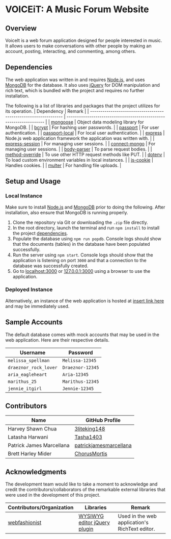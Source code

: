 # VOICEiT: A Music Forum Website

## Overview
VoiceIt is a web forum application designed for people interested in music. It allows users to make conversations with other people by making an account, posting, interacting, and commenting, among others.

## Dependencies
The web application was written in and requires [Node.js](https://nodejs.org), and uses [MongoDB](https://www.mongodb.com/) for the database. It also uses [jQuery](https://jquery.com) for DOM manipulation and rich text, which is bundled with the project and requires no further installation.

The following is a list of libraries and packages that the project utilizes for its operation.
| Dependency                                                       | Remark                                                              |
| ---------------------------------------------------------------- | ------------------------------------------------------------------- |
| [mongoose](https://www.npmjs.com/package/mongoose)               | Object data modeling library for MongoDB.                           |
| [bcrypt](https://www.npmjs.com/package/bcrypt)                   | For hashing user passwords.                                         |
| [passport](https://www.npmjs.com/package/passport)               | For user authentication.                                            |
| [passport-local](https://www.npmjs.com/package/passport-local)   | For local user authentication.                                      |
| [express](https://www.npmjs.com/package/express)                 | Node.js web application framework the application was written with. |
| [express-session](https://www.npmjs.com/package/express-session) | For managing user sessions.                                         |
| [connect-mongo](https://www.npmjs.com/package/connect-mongo)     | For managing user sessions.                                         |
| [body-parser](https://www.npmjs.com/package/body-parser)         | To parse request bodies.                                            |
| [method-override](https://www.npmjs.com/package/method-override) | To use other HTTP request methods like PUT.                         |
| [dotenv](https://www.npmjs.com/package/dotenv)                   | To load custom environment variables in local instances.            |
| [js-cookie](https://www.npmjs.com/package/js-cookie)             | Handles cookies.                                                    |
| [multer](https://www.npmjs.com/package/multer)                   | For handling file uploads.                                          |

## Setup and Usage

### Local Instance
Make sure to install [Node.js](https://nodejs.org) and [MongoDB](https://www.mongodb.com/) prior to doing the following. After installation, also ensure that MongoDB is running properly.

1. Clone the repository via Git or downloading the `.zip` file directly.
2. In the root directory, launch the terminal and run `npm install` to install the project [dependencies](#dependencies).
3. Populate the database using `npm run popdb`. Console logs should show that the documents (tables) in the database have been populated successfully.
4. Run the server using `npm start`. Console logs should show that the application is listening on port `3000` and that a connection to the database was successfully created.
5. Go to [localhost:3000](http://localhost:3000) or [127.0.0.1:3000](http://127.0.0.1:3000) using a browser to use the application.

### Deployed Instance
Alternatively, an instance of the web application is hosted at [insert link here](about:blank) and may be immediately used.

## Sample Accounts
The default database comes with mock accounts that may be
used in the web application. Here are their respective details.

| Username              | Password         |
| --------------------- | ---------------- |
| `melissa_spellman`    | `Melissa-12345`  |
| `draeznor_rock_lover` | `Draeznor-12345` |
| `aria_eagleheart`     | `Aria-12345`     |
| `marithus_25`         | `Marithus-12345` |
| `jennie_itgirl`       | `Jennie-12345`   |

## Contributors
| Name                     | GitHub Profile                                                      |
| ------------------------ | ------------------------------------------------------------------- |
| Harvey Shawn Chua        | [3liteking148](https://github.com/3liteking148)                     |
| Latasha Harwani          | [Tasha1403](https://github.com/Tasha1403)                           |
| Patrick James Marcellana | [patrickjamesmarcellana](https://github.com/patrickjamesmarcellana) |
| Brett Harley Mider       | [ChorusMortis](https://github.com/ChorusMortis)                     |

## Acknowledgments
The development team would like to take a moment to acknowledge and credit the contributors/collaborators of the remarkable external libraries that were used in the development of this project.

| Contributors/Organization                         | Libraries                                                                  | Remark                                         |
| ------------------------------------------------- | -------------------------------------------------------------------------- | ---------------------------------------------- |
| [webfashionist](https://github.com/webfashionist) | [WYSIWYG editor jQuery plugin](https://github.com/webfashionist/RichText/) | Used in the web application's RichText editor. |

